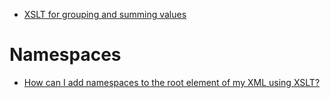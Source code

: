 * [XSLT for grouping and summing values](http://stackoverflow.com/questions/15112496/xslt-for-grouping-and-summing-values)

# Namespaces
* [How can I add namespaces to the root element of my XML using XSLT?](http://stackoverflow.com/questions/15981488/how-can-i-add-namespaces-to-the-root-element-of-my-xml-using-xslt)